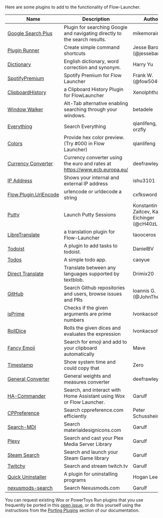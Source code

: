 Here are some plugins to add to the functionality of Flow-Launcher.

<!--START_SECTION:plugin-->
|                                           Name                                            |                               Description                                |                    Author                    |Version|
|-------------------------------------------------------------------------------------------|--------------------------------------------------------------------------|----------------------------------------------|-------|
|[Google Search Plus](https://github.com/jjw24/Wox.Plugin.GoogleSearch)                     |Plugin for searching Google and navigating directly to the search results.|mikemorain                                    |1.0.3  |
|[Plugin Runner](https://github.com/jjw24/Wox.Plugin.Runner)                                                    |Create simple command shortcuts                                           |Jesse Barocio (@jessebarocio)                 |2.2.3  |
|[Dictionary](https://github.com/harrynull/Flow.Launcher.Dictionary)                        |English dictionary, word correction and synonym.                          |Harry Yu                                      |2.2.3  |
|[SpotifyPremium](https://github.com/fow5040/Flow.Launcher.Plugin.SpotifyPremium)           |Spotify Premium for Flow Launcher                                         |Frank W. (@fow5040)                           |1.1.0  |
|[ClipboardHistory](https://github.com/Xenolphthalein/Flow.Launcher.Plugin.ClipboardHistory)|a Clipboard History Plugin for FlowLauncher                               |Xenolphthalein                                |1.0.0  |
|[Window Walker](https://www.windowwalker.com/)                                             |Alt-Tab alternative enabling searching through your windows.              |betadele                                      |2.0.1  |
|[Everything](https://github.com/Flow-Launcher/Flow.Launcher.Plugin.Everything)             |Search Everything                                                         |qianlifeng, orzfly                            |1.5.3  |
|[Colors](https://github.com/Flow-Launcher/Flow.Launcher.Plugin.Color)                      |Provide hex color preview.(Try #000 in Flow Launcher)                     |qianlifeng                                    |1.1.1  |
|[Currency Converter](https://github.com/deefrawley/Flow.Launcher.Plugin.Currency)          |Currency converter using the euro and rates at https://www.ecb.europa.eu/ |deefrawley                                    |1.2.2  |
|[IP Address](https://github.com/taooceros/Flow.Plugin.IPAddress)                           |Shows your internal and external IP address                               |ishu3101                                      |1.2.1  |
|[Flow.Plugin.UrlEncode](https://github.com/cxfksword/Wox.Plugin.UrlEncode)                 |urlencode or urldecode a string                                           |cxfksword                                     |1.0    |
|[Putty](https://github.com/jjw24/Flow.Launcher.Plugin.Putty)                               |Launch Putty Sessions                                                     |Konstantin Zaitcev, Kai Eichinger (@cH40zLord)|2.1.3  |
|[LibreTranslate](https://github.com/taooceros/Flow.LibreTranslate)                         |a translation plugin for Flow-Launcher                                    |taooceros                                     |1.0.0  |
|[Todoist](https://github.com/jjw24/Wox.Plugin.Todoist)                                     |A plugin to add tasks to todoist.                                         |DanielBV                                      |2.0.0  |
|[Todos](https://github.com/jjw24/Wox.Plugin.Todos)                                         |A simple todo app.                                                        |caoyue                                        |2.0.1  |
|[Direct Translate](https://github.com/Drimix20/Flow.Launcher.Plugin.DirectTranslate)       |Translate between any languages supported by textblob.                    |Drimix20                                      |1.0.0  |
|[GitHub](https://github.com/JohnTheGr8/Flow.Plugin.Github)                                 |Search Github repositories and users, browse issues and PRs               |Ioannis G. (@JohnTheGr8)                      |1.2.2  |
|[isPrime](https://github.com/lvonkacsoh/Flow.Launcher.Plugin.IsPrime)                      |Checks if the given arguments are prime numbers                           |lvonkacsoh                                    |1.3.0  |
|[RollDice](https://github.com/lvonkacsoh/Flow.Launcher.RollDice)                           |Rolls the given dices and evaluates the expression                        |lvonkacsoh                                    |1.0    |
|[Fancy Emoji](https://github.com/Ma-ve/Flow.Launcher.Plugin.FancyEmoji)                    |Search for emoji and add to your clipboard automatically                  |Mave                                          |1.0.1  |
|[Timestamp](https://github.com/Zeroto521/Flow.Launcher.Plugin.Timestamp)                   |Show system time and could copy that                                      |Zero <Zeroto521>                              |1.0.7  |
|[General Converter](https://github.com/deefrawley/Flow.Launcher.Plugin.GenConvert)         |General weights and measures converter                                    |deefrawley                                    |1.1.1  |
|[HA-Commander](https://github.com/Garulf/HA-Commander)                                     |Search, and interact with Home Assistant using Wox or Flow Launcher.      |Garulf                                        |2.4.8  |
|[CPPreference](https://github.com/peterschussheim/CPPreference-flow-plugin)                |Search cppreference.com efficiently                                       |Peter Schussheim                              |1.0.1  |
|[Search-MDI](https://github.com/Garulf/Search-MDI)                                         |Search materialdesignicons.com                                            |Garulf                                        |2.2.2  |
|[Plexy](https://github.com/Garulf/plexy)                                                   |Search and cast your Plex Media Server Library                            |Garulf                                        |0.5.2  |
|[Steam Search](https://github.com/Garulf/Steam-Search)                                     |Search and launch your Steam Game library                                 |Garulf                                        |1.1.0  |
|[Twitchy](https://github.com/Garulf/twitchy)                                               |Search and stream twitch.tv                                               |Garulf                                        |1.0.22 |
|[Quick Uninstaller](https://github.com/jjw24/Wox.Plugin.QuickUninstaller)                  |A plugin for uninstalling programs                                        |Hogan Lee                                     |2.0.0  |
|[nexusmods-search](https://github.com/Garulf/nexusmods-search)                             |Search Nexusmods.com                                                      |Garulf                                        |0.2.0  |

<!--END_SECTION:plugin-->

You can request existing Wox or PowerToys Run plugins that you use frequently be ported in this [open issue](https://github.com/Flow-Launcher/Flow.Launcher/issues/170), or
do this yourself using the instructions from the [Porting Plugins](https://flow-launcher.github.io/docs/#/port-plugins) section of our documentation.
